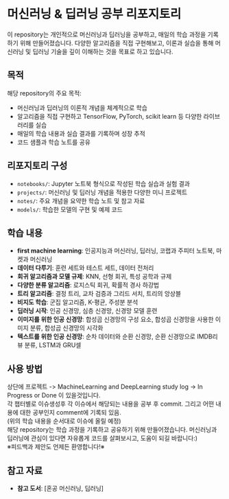 # 머신러닝 & 딥러닝 공부 리포지토리

이 repository는 개인적으로 머신러닝과 딥러닝을 공부하고, 매일의 학습 과정을 기록하기 위해 만들어졌습니다. 다양한 알고리즘을 직접 구현해보고, 이론과 실습을 통해 머신러닝 및 딥러닝 기술을 깊이 이해하는 것을 목표로 하고 있습니다.

## 목적
해당 repository의 주요 목적:
- 머신러닝과 딥러닝의 이론적 개념을 체계적으로 학습
- 알고리즘을 직접 구현하고 TensorFlow, PyTorch, scikit learn 등 다양한 라이브러리를 실습
- 매일의 학습 내용과 실습 결과를 기록하며 성장 추적
- 코드 샘플과 학습 노트를 공유

## 리포지토리 구성
- `notebooks/`: Jupyter 노트북 형식으로 작성된 학습 실습과 실험 결과
- `projects/`: 머신러닝 및 딥러닝 개념을 적용한 다양한 미니 프로젝트
- `notes/`: 주요 개념을 요약한 학습 노트 및 참고 자료
- `models/`: 학습한 모델의 구현 및 예제 코드

## 학습 내용
- **first machine learning**: 인공지능과 머신러닝, 딥러닝, 코랩과 주피터 노트북, 마켓과 머신러닝
- **데이터 다루기**: 훈련 세트와 테스트 세트, 데이터 전처리
- **회귀 알고리즘과 모델 규제**: KNN, 선형 회귀, 특성 공학과 규제
- **다양한 분류 알고리즘**: 로지스틱 회귀, 확률적 경사 하강법
- **트리 알고리즘**: 결정 트리, 교차 검증과 그리드 서치, 트리의 앙상블
- **비지도 학습**: 군집 알고리즘, K-평균, 주성분 분석
- **딥러닝 시작**: 인공 신경망, 심층 신경망, 신경망 모델 훈련
- **이미지를 위한 인공 신경망**: 합성곱 신경망의 구성 요소, 합성곱 신경망을 사용한 이미지 분류, 합성곱 신경망의 시각화
- **텍스트를 위한 인공 신경망**: 순차 데이터와 순환 신경망, 순환 신경망으로 IMDB리뷰 분류, LSTM과 GRU셀

## 사용 방법
상단에 프로젝트 -> MachineLearning and DeepLearning study log -> In Progress or Done 이 있을것입니다.<br/>
각 챕터별로 이슈생성후 각 이슈에서 해당되는 내용을 공부 후 commit. 그리고 어떤 내용에 대한 공부인지 comment에 기록되 있음.<br/>
(위의 학습 내용을 순서대로 이슈에 올릴 예정)<br/>
해당 repository는 학습 과정을 기록하고 공유하기 위해 만들어졌습니다. 머신러닝과 딥러닝에 관심이 있다면 자유롭게 코드를 살펴보시고, 도움이 되길 바랍니다:)<br/>
※피드백과 제안도 언제든 환영합니다!※

## 참고 자료
- **참고 도서**: [혼공 머신러닝, 딥러닝]
